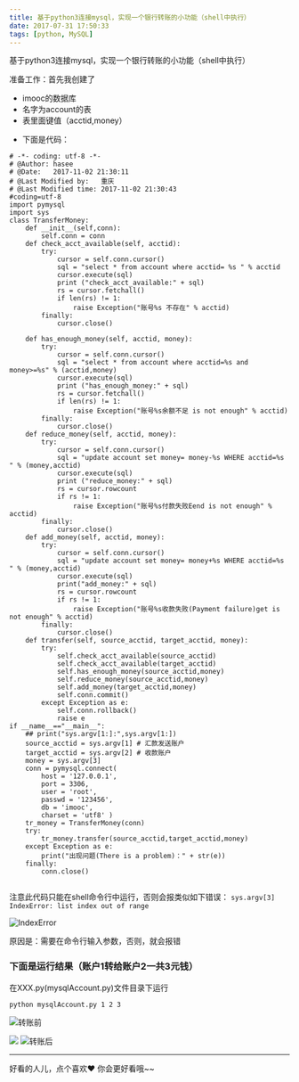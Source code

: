 ```yaml
---
title: 基于python3连接mysql，实现一个银行转账的小功能（shell中执行）
date: 2017-07-31 17:50:33
tags: [python, MySQL]
---
```


基于python3连接mysql，实现一个银行转账的小功能（shell中执行）

准备工作：首先我创建了
* imooc的数据库
* 名字为account的表
* 表里面键值（acctid,money）
<!-- more -->
* 下面是代码：
```
# -*- coding: utf-8 -*-
# @Author: hasee
# @Date:   2017-11-02 21:30:11
# @Last Modified by:   重庆
# @Last Modified time: 2017-11-02 21:30:43
#coding=utf-8
import pymysql 
import sys 
class TransferMoney: 
    def __init__(self,conn): 
        self.conn = conn 
    def check_acct_available(self, acctid): 
        try: 
            cursor = self.conn.cursor() 
            sql = "select * from account where acctid= %s " % acctid 
            cursor.execute(sql) 
            print ("check_acct_available:" + sql) 
            rs = cursor.fetchall() 
            if len(rs) != 1: 
                raise Exception("账号%s 不存在" % acctid) 
        finally:
            cursor.close() 
                
    def has_enough_money(self, acctid, money): 
        try: 
            cursor = self.conn.cursor() 
            sql = "select * from account where acctid=%s and money>=%s" % (acctid,money) 
            cursor.execute(sql) 
            print ("has_enough_money:" + sql) 
            rs = cursor.fetchall() 
            if len(rs) != 1: 
                raise Exception("账号%s余额不足 is not enough" % acctid) 
        finally: 
            cursor.close() 
    def reduce_money(self, acctid, money): 
        try: 
            cursor = self.conn.cursor() 
            sql = "update account set money= money-%s WHERE acctid=%s " % (money,acctid) 
            cursor.execute(sql) 
            print ("reduce_money:" + sql) 
            rs = cursor.rowcount 
            if rs != 1: 
                raise Exception("账号%s付款失败Eend is not enough" % acctid) 
        finally: 
            cursor.close() 
    def add_money(self, acctid, money): 
        try: 
            cursor = self.conn.cursor() 
            sql = "update account set money= money+%s WHERE acctid=%s " % (money,acctid) 
            cursor.execute(sql) 
            print("add_money:" + sql) 
            rs = cursor.rowcount 
            if rs != 1: 
                raise Exception("账号%s收款失败(Payment failure)get is not enough" % acctid) 
        finally: 
            cursor.close() 
    def transfer(self, source_acctid, target_acctid, money): 
        try: 
            self.check_acct_available(source_acctid) 
            self.check_acct_available(target_acctid) 
            self.has_enough_money(source_acctid,money) 
            self.reduce_money(source_acctid,money) 
            self.add_money(target_acctid,money) 
            self.conn.commit() 
        except Exception as e: 
            self.conn.rollback() 
            raise e 
if __name__=="__main__": 
    ## print("sys.argv[1:]:",sys.argv[1:])
    source_acctid = sys.argv[1] # 汇款发送账户
    target_acctid = sys.argv[2] # 收款账户
    money = sys.argv[3] 
    conn = pymysql.connect( 
        host = '127.0.0.1', 
        port = 3306, 
        user = 'root', 
        passwd = '123456', 
        db = 'imooc', 
        charset = 'utf8' ) 
    tr_money = TransferMoney(conn) 
    try: 
        tr_money.transfer(source_acctid,target_acctid,money) 
    except Exception as e: 
        print("出现问题(There is a problem)：" + str(e)) 
    finally: 
        conn.close()


```
注意此代码只能在shell命令行中运行，否则会报类似如下错误：
`sys.argv[3] IndexError: list index out of range`

![IndexError](http://upload-images.jianshu.io/upload_images/4340772-bca9a728af8d951a.png?imageMogr2/auto-orient/strip%7CimageView2/2/w/1240)

原因是：需要在命令行输入参数，否则，就会报错

### 下面是运行结果（账户1转给账户2一共3元钱）
在XXX.py(mysqlAccount.py)文件目录下运行

`python mysqlAccount.py 1 2 3`

![转账前](http://upload-images.jianshu.io/upload_images/4340772-70e28e22d882dde6.png?imageMogr2/auto-orient/strip%7CimageView2/2/w/1240)


![](http://upload-images.jianshu.io/upload_images/4340772-11280a0ef7fadd9e.png?imageMogr2/auto-orient/strip%7CimageView2/2/w/1240)
![转账后](http://upload-images.jianshu.io/upload_images/4340772-b1230c98772886f6.png?imageMogr2/auto-orient/strip%7CimageView2/2/w/1240)

---
好看的人儿，点个喜欢❤ 你会更好看哦~~
